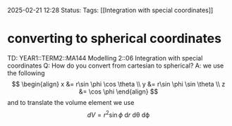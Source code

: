 2025-02-21 12:28
Status: 
Tags: [[Integration with special coordinates]]
# converting to spherical coordinates

TD: YEAR1::TERM2::MA144 Modelling 2::06 Integration with special coordinates
Q: How do you convert from cartesian to spherical?
A: we use the following $$
\begin{align}
x &= r\sin \phi \cos \theta \\
y &= r\sin \phi \sin \theta \\
z &= \cos \phi
\end{align}
$$and to translate the volume element we use $$
dV=r^{2}\sin \phi\ \mathrm{d}r\ \mathrm{d\theta}\ \mathrm{d\phi}
$$